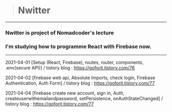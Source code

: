 ># Nwitter

--- 

### Nwitter is project of Nomadcoder's lecture
### I'm studying how to programme React with Firebase now.

---


2021-04-01 [Setup (React, Firebase), routes, router, components, .env(secure API)] / tistory blog :  https://goforit.tistory.com/76

2021-04-02 [firebase web api, Absolute Imports, check login, Firebase Authentication, Auth Form] / tistory blog : https://goforit.tistory.com/77

2021-04-04 [firebase create new account, sign in, Auth, createuserwithemailandpassword, setPersistence, onAuthStateChanged] / tistory blog : https://goforit.tistory.com/77
